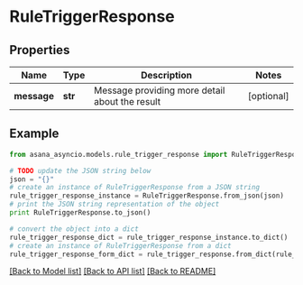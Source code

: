 # RuleTriggerResponse


## Properties

Name | Type | Description | Notes
------------ | ------------- | ------------- | -------------
**message** | **str** | Message providing more detail about the result | [optional] 

## Example

```python
from asana_asyncio.models.rule_trigger_response import RuleTriggerResponse

# TODO update the JSON string below
json = "{}"
# create an instance of RuleTriggerResponse from a JSON string
rule_trigger_response_instance = RuleTriggerResponse.from_json(json)
# print the JSON string representation of the object
print RuleTriggerResponse.to_json()

# convert the object into a dict
rule_trigger_response_dict = rule_trigger_response_instance.to_dict()
# create an instance of RuleTriggerResponse from a dict
rule_trigger_response_form_dict = rule_trigger_response.from_dict(rule_trigger_response_dict)
```
[[Back to Model list]](../README.md#documentation-for-models) [[Back to API list]](../README.md#documentation-for-api-endpoints) [[Back to README]](../README.md)


